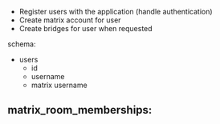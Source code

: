 - Register users with the application (handle authentication)
- Create matrix account for user
- Create bridges for user when requested

schema:

- users
  - id
  - username
  - matrix username

matrix_room_memberships:
  - 